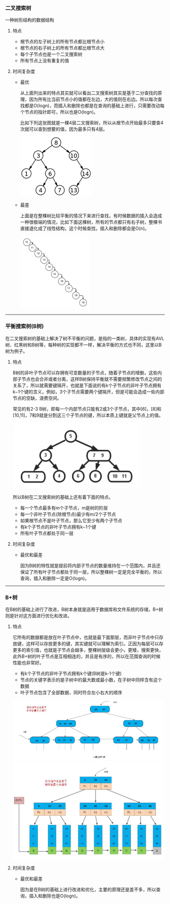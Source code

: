 ### 二叉搜索树

一种树形结构的数据结构

1. 特点
   - 根节点的左子树上的所有节点都比根节点小
   - 根节点的右子树上的所有节点都比根节点大
   - 每个子节点也是一个二叉搜索树
   - 所有节点上没有重复的值
     
2. 时间复杂度

   - 最优
     
     从上面列出来的特点其实就可以看出二叉搜索树其实是基于二分查找的原理，因为所有比当前节点小的值都在左边，大的值则在右边。所以每次查找都是O(logn)，而插入和删除也都是在查询的基础上进行，只需要改动每个节点的指针即可，所以也是O(logn)。

     比如下列这张图就是一棵4层二叉搜索树，所以从根节点开始最多只要查4次就可以查到想要的值，因为最多只有4层。

     ![二叉搜索树](https://github.com/nemolpsky/algorithm/raw/master/file/data/image/tree1.png)

   - 最差

     上面是在整棵树比较平衡的情况下来进行查找，有时候数据的插入会造成一种很极端的情况，比如下面这棵树，所有的节点都只有右子树，整棵书直接退化成了线性结构，这个时候查找，插入和删除都会是O(n)。

     ![二叉搜索树](https://github.com/nemolpsky/algorithm/raw/master/file/data/image/tree2.png)
---

### 平衡搜索树(B树)

在二叉搜索树的基础上解决了树不平衡的问题，是指的一类树，具体的实现有AVL树、红黑树和B树等，每种树的实现都不一样，解决平衡的方式也不同，这里以B树为例子。

1. 特点

   B树的非叶子节点可以存拥有可变数量的子节点，随着子节点的增删，这些内部子节点也会合并或者分离，这样B树保持平衡就不需要频繁修改节点之间的关系了，所以就需要键隔开，也就是下面说的有k个子节点的非叶子节点拥有k−1个键的含义，例如，3个子节点需要两个键隔开，但是可能会造成一些内部节点的空缺，浪费空间。
   
   常见的有2-3 B树，即每一个内部节点只能有2或3个子节点，其中[6]，[8]和[10,11]，7和9就是分割这三个子节点的键，所以本质上键就是父节点上的值。

   ![B树](https://github.com/nemolpsky/algorithm/raw/master/file/data/image/tree3.png)
    
   所以B树在二叉搜索树的基础上还有着下面的特点。

   - 每一个节点最多有m个子节点，m是树的阶层
   - 每一个非叶子节点(除根节点)最少有m/2个子节点
   - 如果根节点不是叶子节点，那么它至少有两个子节点
   - 有k个子节点的非叶子节点拥有k−1个键
   - 所有叶子节点都处于同一层

2. 时间复杂度

   - 最优和最差

     因为B树的特性就是提前将内部子节点的数量维持在一个范围内，并且还保证了所有叶子节点都处于同一层，所以整棵树一定是完全平衡的，所以查询，插入和删除一定是O(logn)。

---

### B+树

在B树的基础上进行了改进，B树本身就是适用于数据库和文件系统的存储，B+树则是针对这方面进行优化和改进。

1. 特点

   它所有的数据都是放在叶子节点中，也就是最下面那层，而非叶子节点中只存放键，这样可以存放更多的键，其实键就可以理解为索引。正因为每层可以存更多的索引值，也就是子节点会越多，整棵树层级会更小，更矮，搜索更快，此外B+树的叶子节点是互相相连的，并且是有序的，所以在范围查询的时候性能也非常好。

   - 有k个子节点的非叶子节点拥有k个键(B树是k-1个键)
   - 节点的关键字表示的是子树中的最大数或最小数，在子树中同样含有这个数据
   - 叶子节点包含了全部数据，同时符合左小右大的顺序

   ![B+树](https://github.com/nemolpsky/algorithm/raw/master/file/data/image/tree4.jpg)
   ![B+树](https://github.com/nemolpsky/algorithm/raw/master/file/data/image/tree5.jpg)

2. 时间复杂度

   - 最优和最差

     因为是在B树的基础上进行改进和优化，主要的原理还是差不多，所以查询，插入和删除也是O(logn)。